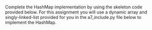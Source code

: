 Complete the HashMap implementation by using the skeleton code provided below. For this assignment you will use a dynamic array and singly-linked-list provided for you in the a7_include.py file below to implement the HashMap.